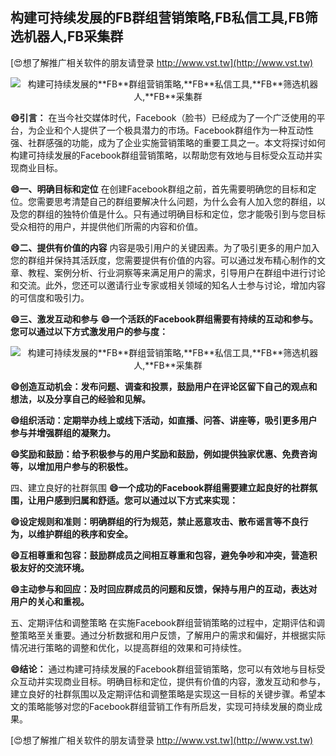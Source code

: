 ## **构建可持续发展的**FB**群组营销策略,**FB**私信工具,**FB**筛选机器人,**FB**采集群**

[😍想了解推广相关软件的朋友请登录 http://www.vst.tw](http://www.vst.tw)

 <center><img src="https://vst.tw/MP4/tuiguang/png/4.png" alt="构建可持续发展的**FB**群组营销策略,**FB**私信工具,**FB**筛选机器人,**FB**采集群"></center>

**😄引言：**
在当今社交媒体时代，Facebook（脸书）已经成为了一个广泛使用的平台，为企业和个人提供了一个极具潜力的市场。Facebook群组作为一种互动性强、社群感强的功能，成为了企业实施营销策略的重要工具之一。本文将探讨如何构建可持续发展的Facebook群组营销策略，以帮助您有效地与目标受众互动并实现商业目标。

**😄一、明确目标和定位**
在创建Facebook群组之前，首先需要明确您的目标和定位。您需要思考清楚自己的群组要解决什么问题，为什么会有人加入您的群组，以及您的群组的独特价值是什么。只有通过明确目标和定位，您才能吸引到与您目标受众相符的用户，并提供他们所需的内容和价值。

**😄二、提供有价值的内容**
内容是吸引用户的关键因素。为了吸引更多的用户加入您的群组并保持其活跃度，您需要提供有价值的内容。可以通过发布精心制作的文章、教程、案例分析、行业洞察等来满足用户的需求，引导用户在群组中进行讨论和交流。此外，您还可以邀请行业专家或相关领域的知名人士参与讨论，增加内容的可信度和吸引力。

**😄三、激发互动和参与**
**😄一个活跃的Facebook群组需要有持续的互动和参与。您可以通过以下方式激发用户的参与度：**

 <center><img src="https://vst.tw/MP4/tuiguang/png/6.png" alt="构建可持续发展的**FB**群组营销策略,**FB**私信工具,**FB**筛选机器人,**FB**采集群"></center>

**😄创造互动机会：发布问题、调查和投票，鼓励用户在评论区留下自己的观点和想法，以及分享自己的经验和见解。**

**😄组织活动：定期举办线上或线下活动，如直播、问答、讲座等，吸引更多用户参与并增强群组的凝聚力。**

**😄奖励和鼓励：给予积极参与的用户奖励和鼓励，例如提供独家优惠、免费咨询等，以增加用户参与的积极性。**

四、建立良好的社群氛围
**😄一个成功的Facebook群组需要建立起良好的社群氛围，让用户感到归属和舒适。您可以通过以下方式来实现：**

**😄设定规则和准则：明确群组的行为规范，禁止恶意攻击、散布谣言等不良行为，以维护群组的秩序和安全。**

**😄互相尊重和包容：鼓励群成员之间相互尊重和包容，避免争吵和冲突，营造积极友好的交流环境。**

**😄主动参与和回应：及时回应群成员的问题和反馈，保持与用户的互动，表达对用户的关心和重视。**

五、定期评估和调整策略
在实施Facebook群组营销策略的过程中，定期评估和调整策略至关重要。通过分析数据和用户反馈，了解用户的需求和偏好，并根据实际情况进行策略的调整和优化，以提高群组的效果和可持续性。

**😄结论：**
通过构建可持续发展的Facebook群组营销策略，您可以有效地与目标受众互动并实现商业目标。明确目标和定位，提供有价值的内容，激发互动和参与，建立良好的社群氛围以及定期评估和调整策略是实现这一目标的关键步骤。希望本文的策略能够对您的Facebook群组营销工作有所启发，实现可持续发展的商业成果。

[😍想了解推广相关软件的朋友请登录 http://www.vst.tw](http://www.vst.tw)



